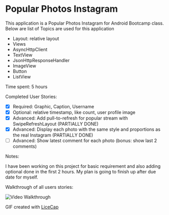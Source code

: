 Popular Photos Instagram
=========================

This application is a Popular Photos Instagram for Android Bootcamp class. Below are list of Topics are used for this application

  - Layout: relative layout
  - Views
  - AsyncHttpClient
  - TextView
  - JsonHttpResponseHandler
  - ImageView
  - Button
  - ListView

Time spent: 5 hours

Completed User Stories:

  - [x] Required: Graphic, Caption, Username
  - [x] Optional: relative timestamp, like count, user profile image
  - [x] Advanced: Add pull-to-refresh for popular stream with SwipeRefreshLayout (PARTIALLY DONE)
  - [x] Advanced: Display each photo with the same style and proportions as the real Instagram  (PARTIALLY DONE)
  - [ ] Advanced: Show latest comment for each photo (bonus: show last 2 comments)
 
Notes:

I have been working on this project for basic requirement and also adding optional done in the first 2 hours. My plan is  going to finish up after due date for myself. 

 
Walkthrough of all users stories:

![Video Walkthrough](PopularIG6.gif)

GIF created with [LiceCap]

[LiceCap]:www.cockos.com/licecap/
